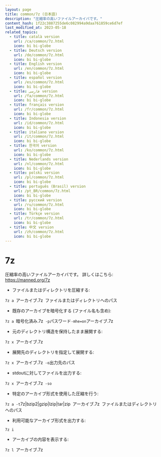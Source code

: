 ```yaml
---
layout: page
title: common/7z (日本語)
description: "圧縮率の高いファイルアーカイバです。"
content_hash: 1f22c3887255de6c082994a9daa761859ce6d7ef
last_modified_at: 2023-05-18
related_topics:
  - title: català version
    url: /ca/common/7z.html
    icon: bi bi-globe
  - title: Deutsch version
    url: /de/common/7z.html
    icon: bi bi-globe
  - title: English version
    url: /en/common/7z.html
    icon: bi bi-globe
  - title: español version
    url: /es/common/7z.html
    icon: bi bi-globe
  - title: فارسی version
    url: /fa/common/7z.html
    icon: bi bi-globe
  - title: français version
    url: /fr/common/7z.html
    icon: bi bi-globe
  - title: Indonesia version
    url: /id/common/7z.html
    icon: bi bi-globe
  - title: italiano version
    url: /it/common/7z.html
    icon: bi bi-globe
  - title: 한국어 version
    url: /ko/common/7z.html
    icon: bi bi-globe
  - title: Nederlands version
    url: /nl/common/7z.html
    icon: bi bi-globe
  - title: polski version
    url: /pl/common/7z.html
    icon: bi bi-globe
  - title: português (Brasil) version
    url: /pt_BR/common/7z.html
    icon: bi bi-globe
  - title: русский version
    url: /ru/common/7z.html
    icon: bi bi-globe
  - title: Türkçe version
    url: /tr/common/7z.html
    icon: bi bi-globe
  - title: 中文 version
    url: /zh/common/7z.html
    icon: bi bi-globe
---
```

# 7z

圧縮率の高いファイルアーカイバです。
詳しくはこちら: <https://manned.org/7z>

- ファイルまたはディレクトリを圧縮する:

`7z a `<span class="tldr-var badge badge-pill bg-dark-lm bg-white-dm text-white-lm text-dark-dm font-weight-bold">アーカイブ.7z</span>` `<span class="tldr-var badge badge-pill bg-dark-lm bg-white-dm text-white-lm text-dark-dm font-weight-bold">ファイルまたはディレクトリへのパス</span>

- 既存のアーカイブを暗号化する (ファイル名も含め):

`7z a `<span class="tldr-var badge badge-pill bg-dark-lm bg-white-dm text-white-lm text-dark-dm font-weight-bold">暗号化済み.7z</span>` -p`<span class="tldr-var badge badge-pill bg-dark-lm bg-white-dm text-white-lm text-dark-dm font-weight-bold">パスワード</span>` -mhe=on `<span class="tldr-var badge badge-pill bg-dark-lm bg-white-dm text-white-lm text-dark-dm font-weight-bold">アーカイブ.7z</span>

- 元のディレクトリ構造を保持したまま展開する:

`7z x `<span class="tldr-var badge badge-pill bg-dark-lm bg-white-dm text-white-lm text-dark-dm font-weight-bold">アーカイブ.7z</span>

- 展開先のディレクトリを指定して展開する:

`7z x `<span class="tldr-var badge badge-pill bg-dark-lm bg-white-dm text-white-lm text-dark-dm font-weight-bold">アーカイブ.7z</span>` -o`<span class="tldr-var badge badge-pill bg-dark-lm bg-white-dm text-white-lm text-dark-dm font-weight-bold">出力先のパス</span>

- stdoutに対してファイルを出力する:

`7z x `<span class="tldr-var badge badge-pill bg-dark-lm bg-white-dm text-white-lm text-dark-dm font-weight-bold">アーカイブ.7z</span>` -so`

- 特定のアーカイブ形式を使用した圧縮を行う:

`7z a -t`<span class="tldr-var badge badge-pill bg-dark-lm bg-white-dm text-white-lm text-dark-dm font-weight-bold">7z|bzip2|gzip|lzip|tar|zip</span>` `<span class="tldr-var badge badge-pill bg-dark-lm bg-white-dm text-white-lm text-dark-dm font-weight-bold">アーカイブ.7z</span>` `<span class="tldr-var badge badge-pill bg-dark-lm bg-white-dm text-white-lm text-dark-dm font-weight-bold">ファイルまたはディレクトリへのパス</span>

- 利用可能なアーカイブ形式を出力する:

`7z i`

- アーカイブの内容を表示する:

`7z l `<span class="tldr-var badge badge-pill bg-dark-lm bg-white-dm text-white-lm text-dark-dm font-weight-bold">アーカイブ.7z</span>
